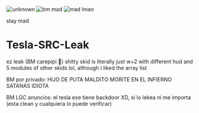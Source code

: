 ![unknown](https://user-images.githubusercontent.com/86255328/126087203-48ec5b28-ae98-4593-a474-3b93fa0d9983.png)
![bm mad](https://user-images.githubusercontent.com/86255328/126087204-2954434d-556a-4219-8e61-e18b03933a5d.png)
![mad lmao](https://user-images.githubusercontent.com/86255328/126087205-c6dd4e07-6e57-4e17-b705-58a42437049f.png)

stay mad
# Tesla-SRC-Leak
 
 ez leak (BM carepipi :rofl:) shitty skid is literally just w+2 with different hud and 5 modules of other skids lol, although i liked the array list
 
BM por privado: HIJO DE PUTA MALDITO MORITE EN EL INFIERNO SATANAS IDIOTA

BM LGC anuncios: el tesla ese tiene backdoor XD, si lo lekea ni me importa (esta clean y cualquiera lo puede verificar)
